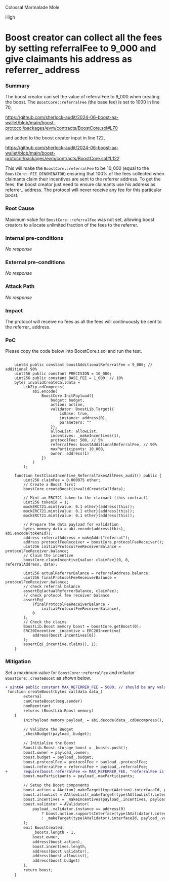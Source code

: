 Colossal Marmalade Mole

High

# Boost creator can collect all the fees by setting referralFee to 9_000 and give claimants his address as referrer_ address

### Summary

The boost creator can set the value of referralFee to 9_000 when creating the boost. The `BoostCore::referralFee` (the base fee) is set to 1000 in line 70,
 
https://github.com/sherlock-audit/2024-06-boost-aa-wallet/blob/main/boost-protocol/packages/evm/contracts/BoostCore.sol#L70

and added to the boost creator input in line 122, 

https://github.com/sherlock-audit/2024-06-boost-aa-wallet/blob/main/boost-protocol/packages/evm/contracts/BoostCore.sol#L122

This will make the `BoostCore::referralFee` to be 10_000 (equal to the `BoostCore::FEE_DENOMINATOR`) ensuring that 100% of the fees collected when claimants claim their incentives are sent to the referrer address. To get the fees, the boost creator just need to ensure claimants use his address as referrer_ address. The protocol will never receive any fee for this particular boost.

### Root Cause

Maximum value for `BoostCore::referralFee` was not set, allowing boost creators to allocate unlimited fraction of the fees to the referrer.

### Internal pre-conditions

_No response_

### External pre-conditions

_No response_

### Attack Path

_No response_

### Impact

The protocol will receive no fees as all the fees will continuously be sent to the referrer_ address.

### PoC


Please copy the code below into BoostCore.t.sol and run the test.

```solidity
    
    uint64 public constant boostAdditionalReferralFee = 9_000; // additional 90%
    uint256 public constant PRECISION = 10_000;
    uint256 public constant BASE_FEE = 1_000; // 10%
    bytes invalidCreateCalldata =
        LibZip.cdCompress(
            abi.encode(
                BoostCore.InitPayload({
                    budget: budget,
                    action: action,
                    validator: BoostLib.Target({
                        isBase: true,
                        instance: address(0),
                        parameters: ""
                    }),
                    allowList: allowList,
                    incentives: _makeIncentives(1),
                    protocolFee: 500, // 5%
                    referralFee: boostAdditionalReferralFee, // 90%
                    maxParticipants: 10_000,
                    owner: address(1)
                })
            )
        );

    function testClaimIncentive_ReferralTakesAllFees_audit() public {
        uint256 claimFee = 0.000075 ether;
        // Create a Boost first
        boostCore.createBoost(invalidCreateCalldata);

        // Mint an ERC721 token to the claimant (this contract)
        uint256 tokenId = 1;
        mockERC721.mint{value: 0.1 ether}(address(this));
        mockERC721.mint{value: 0.1 ether}(address(this));
        mockERC721.mint{value: 0.1 ether}(address(this));

        // Prepare the data payload for validation
        bytes memory data = abi.encode(address(this), abi.encode(tokenId));
        address referralAddress = makeAddr("referral");
        address protocolFeeReceiver = boostCore.protocolFeeReceiver();
        uint256 initialProtocolFeeReceiverBalance = protocolFeeReceiver.balance;
        // Claim the incentive
        boostCore.claimIncentive{value: claimFee}(0, 0, referralAddress, data);

        uint256 actualReferrerBalance = referralAddress.balance;
        uint256 finalProtocolFeeReceiverBalance = protocolFeeReceiver.balance;
        // check referral balance
        assertEq(actualReferrerBalance, claimFee);
        // check protocol fee receiver balance
        assertEq(
            (finalProtocolFeeReceiverBalance -
                initialProtocolFeeReceiverBalance),
            0
        );
        // Check the claims
        BoostLib.Boost memory boost = boostCore.getBoost(0);
        ERC20Incentive _incentive = ERC20Incentive(
            address(boost.incentives[0])
        );
        assertEq(_incentive.claims(), 1);
    }

```


### Mitigation


Set a maximum value for `BoostCore::referralFee` and refactor `BoostCore::createBoost` as shown below.

```diff
+ uint64 public constant MAX_REFERRER_FEE = 5000; // should be any value below 10_000
 function createBoost(bytes calldata data_)
        external
        canCreateBoost(msg.sender)
        nonReentrant
        returns (BoostLib.Boost memory)
    {
        InitPayload memory payload_ = abi.decode(data_.cdDecompress(), (InitPayload));

        // Validate the Budget
        _checkBudget(payload_.budget);

        // Initialize the Boost
        BoostLib.Boost storage boost = _boosts.push();
        boost.owner = payload_.owner;
        boost.budget = payload_.budget;
        boost.protocolFee = protocolFee + payload_.protocolFee;
        boost.referralFee = referralFee + payload_.referralFee;
+       require(boost.referralFee <= MAX_REFERRER_FEE, "referralFee is too high");
        boost.maxParticipants = payload_.maxParticipants;

        // Setup the Boost components
        boost.action = AAction(_makeTarget(type(AAction).interfaceId, payload_.action, true));
        boost.allowList = AAllowList(_makeTarget(type(AAllowList).interfaceId, payload_.allowList, true));
        boost.incentives = _makeIncentives(payload_.incentives, payload_.budget);
        boost.validator = AValidator(
            payload_.validator.instance == address(0)
                ? boost.action.supportsInterface(type(AValidator).interfaceId) ? address(boost.action) : address(0)
                : _makeTarget(type(AValidator).interfaceId, payload_.validator, true)
        );
        emit BoostCreated(
            _boosts.length - 1,
            boost.owner,
            address(boost.action),
            boost.incentives.length,
            address(boost.validator),
            address(boost.allowList),
            address(boost.budget)
        );
        return boost;
    }

```